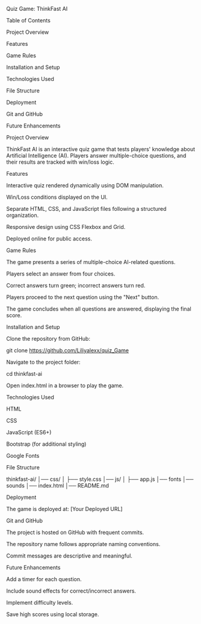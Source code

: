 Quiz Game: ThinkFast AI

Table of Contents

Project Overview

Features

Game Rules

Installation and Setup

Technologies Used

File Structure

Deployment

Git and GitHub

Future Enhancements

Project Overview

ThinkFast AI is an interactive quiz game that tests players' knowledge about Artificial Intelligence (AI). Players answer multiple-choice questions, and their results are tracked with win/loss logic.

Features

Interactive quiz rendered dynamically using DOM manipulation.

Win/Loss conditions displayed on the UI.

Separate HTML, CSS, and JavaScript files following a structured organization.

Responsive design using CSS Flexbox and Grid.

Deployed online for public access.

Game Rules

The game presents a series of multiple-choice AI-related questions.

Players select an answer from four choices.

Correct answers turn green; incorrect answers turn red.

Players proceed to the next question using the "Next" button.

The game concludes when all questions are answered, displaying the final score.

Installation and Setup

Clone the repository from GitHub:

git clone https://github.com/Liliyalexx/quiz_Game

Navigate to the project folder:

cd thinkfast-ai

Open index.html in a browser to play the game.

Technologies Used

HTML

CSS

JavaScript (ES6+)

Bootstrap (for additional styling)

Google Fonts

File Structure

thinkfast-ai/
│── css/
│   ├── style.css
│── js/
│   ├── app.js
│── fonts
│── sounds
│── index.html
│── README.md

Deployment

The game is deployed at: [Your Deployed URL]

Git and GitHub

The project is hosted on GitHub with frequent commits.

The repository name follows appropriate naming conventions.

Commit messages are descriptive and meaningful.

Future Enhancements

Add a timer for each question.

Include sound effects for correct/incorrect answers.

Implement difficulty levels.

Save high scores using local storage.
